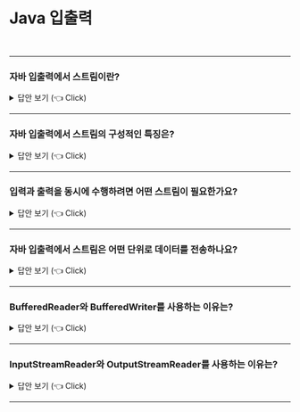 
# Java 입출력
<br>

-----------------------

### 자바 입출력에서 스트림이란?

<details>
   <summary> 답안 보기 (👈 Click)</summary>
<br />

+ 스트림이란 데이터를 운반하는데 사용되는 연결 통로를 의미합니다. 
</details>

-----------------------

### 자바 입출력에서 스트림의 구성적인 특징은?

<details>
   <summary> 답안 보기 (👈 Click)</summary>
<br />

+ 스트림은 먼저 보낸 데이터를 먼저 받는 FIFO 구조로 되어 있습니다. 
</details>

-----------------------

### 입력과 출력을 동시에 수행하려면 어떤 스트림이 필요한가요?

<details>
   <summary> 답안 보기 (👈 Click)</summary>
<br />

+ 입력 스트림(Input Stream), 출력 스트림(Output Stream)이 필요합니다. 
</details>

-----------------------

### 자바 입출력에서 스트림은 어떤 단위로 데이터를 전송하나요?

<details>
   <summary> 답안 보기 (👈 Click)</summary>
<br />

+ 스트림은 기본적으로 바이트 단위로 데이터를 전송합니다. 이를 바이트 스트림이라고 합니다.<br> 
  바이트 기반이라 함은 입출력의 단위가 1byte라는 뜻입니다.<br>
  ex) InputStream, OutputStream <br>
   
  자바에서는 한 문자를 의미하는 char형이 1byte가 아니라 2byte이기 때문에 <br>
  바이트기반의 스트림으로 2byte인 문자를 처리하는데 어려움이 있습니다. <br>
  따라서 이 점을 보완하기 위해 문자 기반의 스트림이 제공됩니다. <br>
  ex) Reader, Writer <br> 
</details>

-----------------------

### BufferedReader와 BufferedWriter를 사용하는 이유는?

<details>
   <summary> 답안 보기 (👈 Click)</summary>
<br />

+ BufferedReader와 BufferedWriter는 버퍼를 이용해서 입출력 효율을 높일 수 있도록 <br>
  해주는 역할을 합니다. <br>
  버퍼를 이용하면 입출력의 효율이 매우 좋아질 수 있다는 장점이 있습니다.<br> 
  BufferedReader의 readLine()을 사용하면 데이터를 라인 단위로 읽을 수 있습니다. <br> 
</details>

-----------------------

### InputStreamReader와 OutputStreamReader를 사용하는 이유는?

<details>
   <summary> 답안 보기 (👈 Click)</summary>
<br />

+ InputStreamReader와 OutputStreamReader는 바이트 기반 스트림을 문자 스트림으로 연결하는 역할을 합니다. <br>
  그리고 바이트 기반의 스트림의 데이터를 지정된 인코딩의 문자 데이터로 변환합니다. <br> 
</details>

-----------------------


